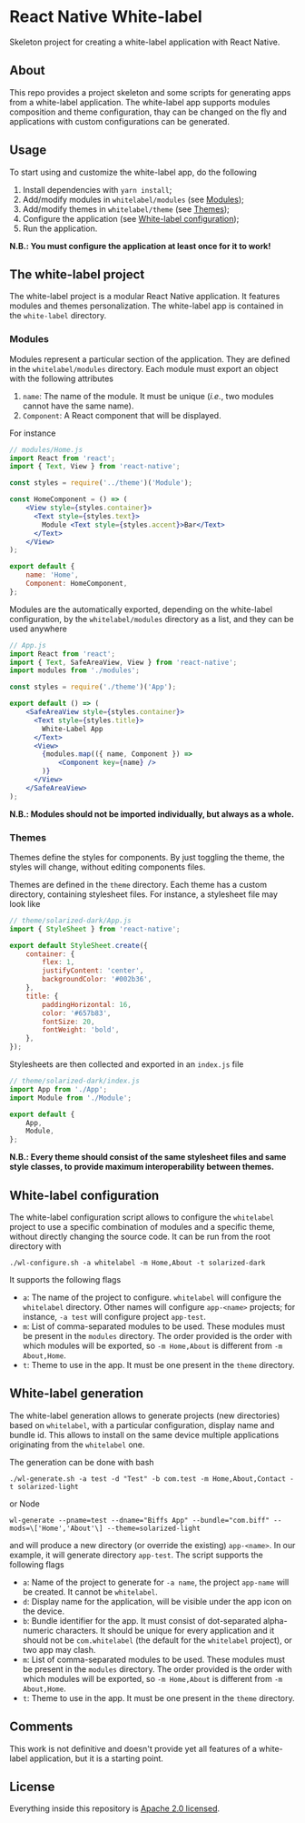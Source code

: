 # React Native White-label

Skeleton project for creating a white-label application with React Native.

## About

This repo provides a project skeleton and some scripts for generating apps from
a white-label application. The white-label app supports modules composition and
theme configuration, thay can be changed on the fly and applications with custom
configurations can be generated.

## Usage

To start using and customize the white-label app, do the following

1. Install dependencies with `yarn install`;
2. Add/modify modules in `whitelabel/modules` (see [Modules](#modules));
3. Add/modify themes in `whitelabel/theme` (see [Themes](#themes));
4. Configure the application (see [White-label configuration](#white-label-configuration));
5. Run the application.

__N.B.: You must configure the application at least once for it to work!__

## The white-label project

The white-label project is a modular React Native application. It features
modules and themes personalization. The white-label app is contained in the
`white-label` directory.

### Modules

Modules represent a particular section of the application. They are defined in
the `whitelabel/modules` directory. Each module must export an object with the
following attributes

1. `name`: The name of the module. It must be unique (_i.e._, two modules cannot
have the same name).
2. `Component`: A React component that will be displayed.

For instance
```jsx
// modules/Home.js
import React from 'react';
import { Text, View } from 'react-native';

const styles = require('../theme')('Module');

const HomeComponent = () => (
    <View style={styles.container}>
      <Text style={styles.text}>
        Module <Text style={styles.accent}>Bar</Text>
      </Text>
    </View>
);

export default {
    name: 'Home',
    Component: HomeComponent,
};
```

Modules are the automatically exported, depending on the white-label
configuration, by the `whitelabel/modules` directory as a list, and they can be
used anywhere
```jsx
// App.js
import React from 'react';
import { Text, SafeAreaView, View } from 'react-native';
import modules from './modules';

const styles = require('./theme')('App');

export default () => (
    <SafeAreaView style={styles.container}>
      <Text style={styles.title}>
        White-Label App
      </Text>
      <View>
        {modules.map(({ name, Component }) =>
            <Component key={name} />
        )}
      </View>
    </SafeAreaView>
);
```

__N.B.: Modules should not be imported individually, but always as a whole.__

### Themes

Themes define the styles for components. By just toggling the theme, the styles
will change, without editing components files.

Themes are defined in the `theme` directory. Each theme has a custom directory,
containing stylesheet files. For instance, a stylesheet file may look like
```jsx
// theme/solarized-dark/App.js
import { StyleSheet } from 'react-native';

export default StyleSheet.create({
    container: {
        flex: 1,
        justifyContent: 'center',
        backgroundColor: '#002b36',
    },
    title: {
        paddingHorizontal: 16,
        color: '#657b83',
        fontSize: 20,
        fontWeight: 'bold',
    },
});
```

Stylesheets are then collected and exported in an `index.js` file
```jsx
// theme/solarized-dark/index.js
import App from './App';
import Module from './Module';

export default {
    App,
    Module,
};
```


__N.B.: Every theme should consist of the same stylesheet files and same style
classes, to provide maximum interoperability between themes.__

## White-label configuration

The white-label configuration script allows to configure the `whitelabel`
project to use a specific combination of modules and a specific theme, without
directly changing the source code. It can be run from the root directory with
```
./wl-configure.sh -a whitelabel -m Home,About -t solarized-dark
```

It supports the following flags
* `a`: The name of the project to configure. `whitelabel` will configure the
`whitelabel` directory. Other names will configure `app-<name>` projects; for
instance, `-a test` will configure project `app-test`.
* `m`: List of comma-separated modules to be used. These modules must be present
in the `modules` directory. The order provided is the order with which modules
will be exported, so `-m Home,About` is different from `-m About,Home`.
* `t`: Theme to use in the app. It must be one present in the `theme` directory.

## White-label generation

The white-label generation allows to generate projects (new directories) based
on `whitelabel`, with a particular configuration, display name and bundle id.
This allows to install on the same device multiple applications originating from
the `whitelabel` one.

The generation can be done with bash
```
./wl-generate.sh -a test -d "Test" -b com.test -m Home,About,Contact -t solarized-light

```
or Node
```
wl-generate --pname=test --dname="Biffs App" --bundle="com.biff" --mods=\['Home','About'\] --theme=solarized-light
```

and will produce a new directory (or override the existing) `app-<name>`. In our
example, it will generate directory `app-test`. The script supports the
following flags
* `a`: Name of the project to generate for `-a name`, the project `app-name`
will be created. It cannot be `whitelabel`.
* `d`: Display name for the application, will be visible under the app icon on
the device.
* `b`: Bundle identifier for the app. It must consist of dot-separated
alpha-numeric characters. It should be unique for every application and it
should not be `com.whitelabel` (the default for the `whitelabel` project), or
two app may clash.
* `m`: List of comma-separated modules to be used. These modules must be present
in the `modules` directory. The order provided is the order with which modules
will be exported, so `-m Home,About` is different from `-m About,Home`.
* `t`: Theme to use in the app. It must be one present in the `theme` directory.

## Comments

This work is not definitive and doesn't provide yet all features of a
white-label application, but it is a starting point.

## License

Everything inside this repository is [Apache 2.0 licensed](./LICENSE).
